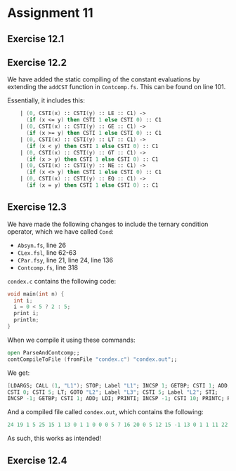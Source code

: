 # Assignment 11

## Exercise 12.1


## Exercise 12.2

We have added the static compiling of the constant evaluations by extending the `addCST` function in `Contcomp.fs`. This can be found on line 101.

Essentially, it includes this:

```fsharp
    | (0, CSTI(x) :: CSTI(y) :: LE :: C1) -> 
      (if (x <= y) then CSTI 1 else CSTI 0) :: C1
    | (0, CSTI(x) :: CSTI(y) :: GE :: C1) -> 
      (if (x >= y) then CSTI 1 else CSTI 0) :: C1
    | (0, CSTI(x) :: CSTI(y) :: LT :: C1) -> 
      (if (x < y) then CSTI 1 else CSTI 0) :: C1
    | (0, CSTI(x) :: CSTI(y) :: GT :: C1) -> 
      (if (x > y) then CSTI 1 else CSTI 0) :: C1
    | (0, CSTI(x) :: CSTI(y) :: NE :: C1) -> 
      (if (x <> y) then CSTI 1 else CSTI 0) :: C1
    | (0, CSTI(x) :: CSTI(y) :: EQ :: C1) -> 
      (if (x = y) then CSTI 1 else CSTI 0) :: C1
```

## Exercise 12.3

We have made the following changes to include the ternary condition operator, which we have called `Cond`:

- `Absyn.fs`, line 26
- `CLex.fsl`, line 62-63
- `CPar.fsy`, line 21, line 24, line 136
- `Contcomp.fs`, line 318

`condex.c` contains the following code:

```c
void main(int n) {  
  int i;
  i = 0 < 5 ? 2 : 5; 
  print i;            
  println;
}
```

When we compile it using these commands:

```fsharp
open ParseAndContcomp;;
contCompileToFile (fromFile "condex.c") "condex.out";;
```

We get:

```fsharp
[LDARGS; CALL (1, "L1"); STOP; Label "L1"; INCSP 1; GETBP; CSTI 1; ADD;
CSTI 0; CSTI 5; LT; GOTO "L2"; Label "L3"; CSTI 5; Label "L2"; STI;
INCSP -1; GETBP; CSTI 1; ADD; LDI; PRINTI; INCSP -1; CSTI 10; PRINTC; RET 2]
```

And a compiled file called `condex.out`, which contains the following:
```fsharp
24 19 1 5 25 15 1 13 0 1 1 0 0 0 5 7 16 20 0 5 12 15 -1 13 0 1 1 11 22 15 -1 0 10 23 21 2
```

As such, this works as intended!


## Exercise 12.4

